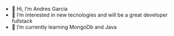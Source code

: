 - 👋 Hi, I’m Andres Garcia
- 👀 I’m interested in new tecnologies and will be a great developer fullstack
- 🌱 I’m currently learning MongoDb and Java

<!---
andresgIES/andresgIES is a ✨ special ✨ repository because its `README.md` (this file) appears on your GitHub profile.
You can click the Preview link to take a look at your changes.
--->
